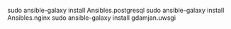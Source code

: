 sudo ansible-galaxy install Ansibles.postgresql
sudo ansible-galaxy install Ansibles.nginx
sudo ansible-galaxy install gdamjan.uwsgi
